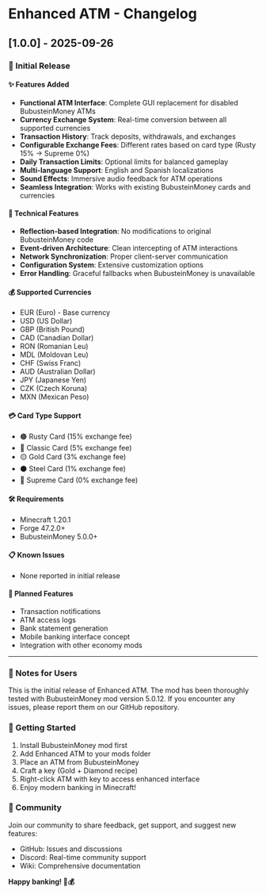 # Enhanced ATM - Changelog

## [1.0.0] - 2025-09-26

### 🎉 Initial Release

#### ✨ Features Added
- **Functional ATM Interface**: Complete GUI replacement for disabled BubusteinMoney ATMs
- **Currency Exchange System**: Real-time conversion between all supported currencies
- **Transaction History**: Track deposits, withdrawals, and exchanges
- **Configurable Exchange Fees**: Different rates based on card type (Rusty 15% → Supreme 0%)
- **Daily Transaction Limits**: Optional limits for balanced gameplay
- **Multi-language Support**: English and Spanish localizations
- **Sound Effects**: Immersive audio feedback for ATM operations
- **Seamless Integration**: Works with existing BubusteinMoney cards and currencies

#### 🔧 Technical Features
- **Reflection-based Integration**: No modifications to original BubusteinMoney code
- **Event-driven Architecture**: Clean intercepting of ATM interactions
- **Network Synchronization**: Proper client-server communication
- **Configuration System**: Extensive customization options
- **Error Handling**: Graceful fallbacks when BubusteinMoney is unavailable

#### 💰 Supported Currencies
- EUR (Euro) - Base currency
- USD (US Dollar)
- GBP (British Pound)
- CAD (Canadian Dollar)
- RON (Romanian Leu)
- MDL (Moldovan Leu)
- CHF (Swiss Franc)
- AUD (Australian Dollar)
- JPY (Japanese Yen)
- CZK (Czech Koruna)
- MXN (Mexican Peso)

#### 💳 Card Type Support
- 🟤 Rusty Card (15% exchange fee)
- 🔴 Classic Card (5% exchange fee)
- 🟡 Gold Card (3% exchange fee)
- ⚫ Steel Card (1% exchange fee)
- 💎 Supreme Card (0% exchange fee)

#### 🛠️ Requirements
- Minecraft 1.20.1
- Forge 47.2.0+
- BubusteinMoney 5.0.0+

#### 📋 Known Issues
- None reported in initial release

#### 🔮 Planned Features
- Transaction notifications
- ATM access logs
- Bank statement generation
- Mobile banking interface concept
- Integration with other economy mods

---

### 📝 Notes for Users

This is the initial release of Enhanced ATM. The mod has been thoroughly tested with BubusteinMoney mod version 5.0.12. If you encounter any issues, please report them on our GitHub repository.

### 🚀 Getting Started

1. Install BubusteinMoney mod first
2. Add Enhanced ATM to your mods folder
3. Place an ATM from BubusteinMoney
4. Craft a key (Gold + Diamond recipe)
5. Right-click ATM with key to access enhanced interface
6. Enjoy modern banking in Minecraft!

### 🤝 Community

Join our community to share feedback, get support, and suggest new features:
- GitHub: Issues and discussions
- Discord: Real-time community support
- Wiki: Comprehensive documentation

**Happy banking! 🏧💰**